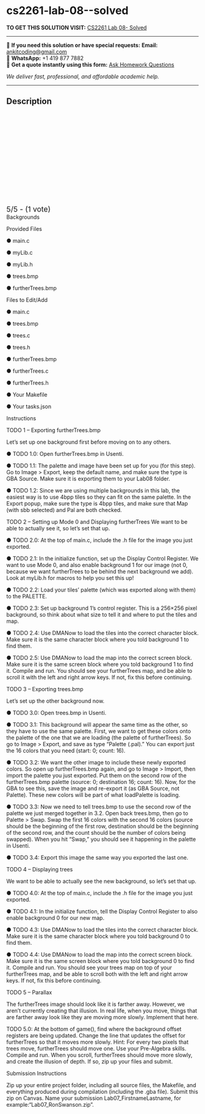 # cs2261-lab-08--solved
**TO GET THIS SOLUTION VISIT:** [CS2261 Lab 08- Solved](https://www.ankitcodinghub.com/product/cs-2261-lab-08-solved/)


---

📩 **If you need this solution or have special requests:** **Email:** ankitcoding@gmail.com  
📱 **WhatsApp:** +1 419 877 7882  
📄 **Get a quote instantly using this form:** [Ask Homework Questions](https://www.ankitcodinghub.com/services/ask-homework-questions/)

*We deliver fast, professional, and affordable academic help.*

---

<h2>Description</h2>



<div class="kk-star-ratings kksr-auto kksr-align-center kksr-valign-top" data-payload="{&quot;align&quot;:&quot;center&quot;,&quot;id&quot;:&quot;109932&quot;,&quot;slug&quot;:&quot;default&quot;,&quot;valign&quot;:&quot;top&quot;,&quot;ignore&quot;:&quot;&quot;,&quot;reference&quot;:&quot;auto&quot;,&quot;class&quot;:&quot;&quot;,&quot;count&quot;:&quot;1&quot;,&quot;legendonly&quot;:&quot;&quot;,&quot;readonly&quot;:&quot;&quot;,&quot;score&quot;:&quot;5&quot;,&quot;starsonly&quot;:&quot;&quot;,&quot;best&quot;:&quot;5&quot;,&quot;gap&quot;:&quot;4&quot;,&quot;greet&quot;:&quot;Rate this product&quot;,&quot;legend&quot;:&quot;5\/5 - (1 vote)&quot;,&quot;size&quot;:&quot;24&quot;,&quot;title&quot;:&quot;CS2261 Lab 08- Solved&quot;,&quot;width&quot;:&quot;138&quot;,&quot;_legend&quot;:&quot;{score}\/{best} - ({count} {votes})&quot;,&quot;font_factor&quot;:&quot;1.25&quot;}">

<div class="kksr-stars">

<div class="kksr-stars-inactive">
            <div class="kksr-star" data-star="1" style="padding-right: 4px">


<div class="kksr-icon" style="width: 24px; height: 24px;"></div>
        </div>
            <div class="kksr-star" data-star="2" style="padding-right: 4px">


<div class="kksr-icon" style="width: 24px; height: 24px;"></div>
        </div>
            <div class="kksr-star" data-star="3" style="padding-right: 4px">


<div class="kksr-icon" style="width: 24px; height: 24px;"></div>
        </div>
            <div class="kksr-star" data-star="4" style="padding-right: 4px">


<div class="kksr-icon" style="width: 24px; height: 24px;"></div>
        </div>
            <div class="kksr-star" data-star="5" style="padding-right: 4px">


<div class="kksr-icon" style="width: 24px; height: 24px;"></div>
        </div>
    </div>

<div class="kksr-stars-active" style="width: 138px;">
            <div class="kksr-star" style="padding-right: 4px">


<div class="kksr-icon" style="width: 24px; height: 24px;"></div>
        </div>
            <div class="kksr-star" style="padding-right: 4px">


<div class="kksr-icon" style="width: 24px; height: 24px;"></div>
        </div>
            <div class="kksr-star" style="padding-right: 4px">


<div class="kksr-icon" style="width: 24px; height: 24px;"></div>
        </div>
            <div class="kksr-star" style="padding-right: 4px">


<div class="kksr-icon" style="width: 24px; height: 24px;"></div>
        </div>
            <div class="kksr-star" style="padding-right: 4px">


<div class="kksr-icon" style="width: 24px; height: 24px;"></div>
        </div>
    </div>
</div>


<div class="kksr-legend" style="font-size: 19.2px;">
            5/5 - (1 vote)    </div>
    </div>
Backgrounds

Provided Files

● main.c

● myLib.c

● myLib.h

● trees.bmp

● furtherTrees.bmp

Files to Edit/Add

● main.c

● trees.bmp

● trees.c

● trees.h

● furtherTrees.bmp

● furtherTrees.c

● furtherTrees.h

● Your Makefile

● Your tasks.json

Instructions

TODO 1 – Exporting furtherTrees.bmp

Let’s set up one background first before moving on to any others.

● TODO 1.0: Open furtherTrees.bmp in Usenti.

● TODO 1.1: The palette and image have been set up for you (for this step). Go to Image &gt; Export, keep the default name, and make sure the type is GBA Source. Make sure it is exporting them to your Lab08 folder.

● TODO 1.2: Since we are using multiple backgrounds in this lab, the easiest way is to use 4bpp tiles so they can fit on the same palette. In the Export popup, make sure the type is 4bpp tiles, and make sure that Map (with sbb selected) and Pal are both checked.

TODO 2 – Setting up Mode 0 and Displaying furtherTrees We want to be able to actually see it, so let’s set that up.

● TODO 2.0: At the top of main.c, include the .h file for the image you just exported.

● TODO 2.1: In the initialize function, set up the Display Control Register. We want to use Mode 0, and also enable background 1 for our image (not 0, because we want furtherTrees to be behind the next background we add). Look at myLib.h for macros to help you set this up!

● TODO 2.2: Load your tiles’ palette (which was exported along with them) to the PALETTE.

● TODO 2.3: Set up background 1’s control register. This is a 256×256 pixel background, so think about what size to tell it and where to put the tiles and map.

● TODO 2.4: Use DMANow to load the tiles into the correct character block. Make sure it is the same character block where you told background 1 to find them.

● TODO 2.5: Use DMANow to load the map into the correct screen block. Make sure it is the same screen block where you told background 1 to find it. Compile and run. You should see your furtherTrees map, and be able to scroll it with the left and right arrow keys. If not, fix this before continuing.

TODO 3 – Exporting trees.bmp

Let’s set up the other background now.

● TODO 3.0: Open trees.bmp in Usenti.

● TODO 3.1: This background will appear the same time as the other, so they have to use the same palette. First, we want to get these colors onto the palette of the one that we are loading (the palette of furtherTrees). So go to Image &gt; Export, and save as type “Palette (.pal).” You can export just the 16 colors that you need (start: 0; count: 16).

● TODO 3.2: We want the other image to include these newly exported colors. So open up furtherTrees.bmp again, and go to Image &gt; Import, then import the palette you just exported. Put them on the second row of the furtherTrees.bmp palette (source: 0; destination 16; count: 16). Now, for the GBA to see this, save the image and re-export it (as GBA Source, not Palette). These new colors will be part of what loadPalette is loading.

● TODO 3.3: Now we need to tell trees.bmp to use the second row of the palette we just merged together in 3.2. Open back trees.bmp, then go to Palette &gt; Swap. Swap the first 16 colors with the second 16 colors (source should be the beginning of the first row, destination should be the beginning of the second row, and the count should be the number of colors being swapped). When you hit “Swap,” you should see it happening in the palette in Usenti.

● TODO 3.4: Export this image the same way you exported the last one.

TODO 4 – Displaying trees

We want to be able to actually see the new background, so let’s set that up.

● TODO 4.0: At the top of main.c, include the .h file for the image you just exported.

● TODO 4.1: In the initialize function, tell the Display Control Register to also enable background 0 for our new map.

● TODO 4.3: Use DMANow to load the tiles into the correct character block. Make sure it is the same character block where you told background 0 to find them.

● TODO 4.4: Use DMANow to load the map into the correct screen block. Make sure it is the same screen block where you told background 0 to find it. Compile and run. You should see your trees map on top of your furtherTrees map, and be able to scroll both with the left and right arrow keys. If not, fix this before continuing.

TODO 5 – Parallax

The furtherTrees image should look like it is farther away. However, we aren’t currently creating that illusion. In real life, when you move, things that are farther away look like they are moving more slowly. Implement that here.

TODO 5.0: At the bottom of game(), find where the background offset registers are being updated. Change the line that updates the offset for furtherTrees so that it moves more slowly. Hint: For every two pixels that trees move, furtherTrees should move one. Use your Pre-Algebra skills. Compile and run. When you scroll, furtherTrees should move more slowly, and create the illusion of depth. If so, zip up your files and submit.

Submission Instructions

Zip up your entire project folder, including all source files, the Makefile, and everything produced during compilation (including the .gba file). Submit this zip on Canvas. Name your submission Lab07_FirstnameLastname, for example:“Lab07_RonSwanson.zip”.
